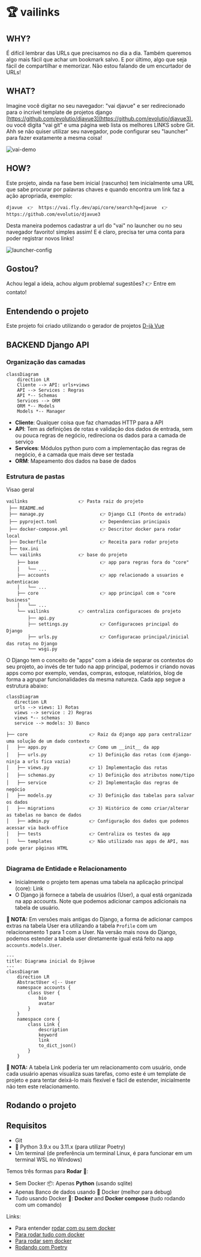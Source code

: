# 🏆 vailinks

## WHY?

É difícil lembrar das URLs que precisamos no dia a dia. Também queremos algo mais fácil que achar um bookmark salvo. E por último, algo que seja fácil de compartilhar e memorizar.
Não estou falando de um encurtador de URLs!

## WHAT?

Imagine você digitar no seu navegador: "vai djavue" e ser redirecionado para o incrível template de projetos django [https://github.com/evolutio/djavue3](https://github.com/evolutio/djavue3), ou você digita "vai git" e uma página web lista os melhores LINKS sobre Git.
Ahh se não quiser utilizar seu navegador, pode configurar seu "launcher" para fazer exatamente a mesma coisa!

![vai-demo](./images/vailinks-demo-v1.gif)

## HOW?

Este projeto, ainda na fase bem inicial (rascunho) tem inicialmente uma URL que sabe procurar por palavras chaves e quando encontra um link faz a ação apropriada, exemplo:

```
djavue  👉  https://vai.fly.dev/api/core/search?q=djavue  👉  https://github.com/evolutio/djavue3
```

Desta maneira podemos cadastrar a url do "vai" no launcher ou no seu navegador favorito! simples assim!
E é claro, precisa ter uma conta para poder registrar novos links! 

![launcher-config](./images/launcher-config.jpg)

## Gostou?

Achou legal a ideia, achou algum problema! sugestões? 👉 Entre em contato!


## Entendendo o projeto

Este projeto foi criado utilizando o gerador de projetos [D-jà Vue](https://github.com/evolutio/djavue3)

## BACKEND Django API

### Organização das camadas

```mermaid
classDiagram
    direction LR
    Cliente --> API: urls+views
    API --> Services : Regras
    API *-- Schemas
    Services --> ORM
    ORM *-- Models
    Models *-- Manager
```

- **Cliente**: Qualquer coisa que faz chamadas HTTP para a API
- **API**: Tem as definições de rotas e validação dos dados de entrada, sem ou pouca regras de negócio, redireciona os dados para a camada de serviço
- **Services**: Módulos python puro com a implementação das regras de negócio, é a camada que mais deve ser testada
- **ORM**: Mapeamento dos dados na base de dados


### Estrutura de pastas

Visao geral

```shell
vailinks                   👉 Pasta raiz do projeto
 ├── README.md
 ├── manage.py                     👉 Django CLI (Ponto de entrada)
 ├── pyproject.toml                👉 Dependencias principais
 ├── docker-compose.yml            👉 Descritor docker para rodar local
 ├── Dockerfile                    👉 Receita para rodar projeto
 ├── tox.ini
 └── vailinks              👉 base do projeto
    ├── base                       👉 app para regras fora do "core"
    │   └── ...
    ├── accounts                   👉 app relacionado a usuarios e autenticacao
    │   └── ...
    ├── core                       👉 app principal com o "core business" 
    │   └── ...
    └── vailinks           👉 centraliza configuracoes do projeto
        ├── api.py
        ├── settings.py            👉 Configuracoes principal do Django
        ├── urls.py                👉 Configuracao principal/inicial das rotas no Django
        └── wsgi.py
```

O Django tem o conceito de "apps" com a ideia de separar os contextos do seu projeto, ao invés de ter tudo na app principal, podemos ir criando novas apps como por exemplo, vendas, compras, estoque, relatórios, blog de forma a agrupar funcionalidades da mesma natureza. Cada app segue a estrutura abaixo: 

```mermaid
classDiagram
   direction LR
   urls --> views: 1) Rotas
   views --> service : 2) Regras
   views *-- schemas
   service --> models: 3) Banco
```

```shell
├── core                       👉 Raiz da django app para centralizar uma solução de um dado contexto
│   ├── apps.py                👉 Como um __init__ da app
│   ├── urls.py                👉 1) Definição das rotas (com django-ninja a urls fica vazia)
│   ├── views.py               👉 1) Implementação das rotas
│   ├── schemas.py             👉 1) Definição dos atributos nome/tipo 
│   ├── service                👉 2) Implementação das regras de negócio
│   ├── models.py              👉 3) Definição das tabelas para salvar os dados
│   ├── migrations             👉 3) Histórico de como criar/alterar as tabelas no banco de dados
│   ├── admin.py               👉 Configuração dos dados que podemos acessar via back-office
│   ├── tests                  👉 Centraliza os testes da app
│   └── templates              👉 Não utilizado nas apps de API, mas pode gerar páginas HTML


```

### Diagrama de Entidade e Relacionamento

- Inicialmente o projeto tem apenas uma tabela na aplicação principal (core): Link
- O Django já fornece a tabela de usuários (User), a qual está organizada na app accounts. Note que podemos adicionar campos adicionais na tabela de usuário.

**🌈 NOTA:** Em versões mais antigas do Django, a forma de adicionar campos extras na tabela User era utilizando a tabela `Profile` com um relacionamento 1 para 1 com a User. Na versão mais nova do Django, podemos estender a tabela user diretamente igual está feito na app `accounts.models.User`.

```mermaid
---
title: Diagrama inicial do Djàvue
---
classDiagram
    direction LR
    AbstractUser <|-- User
    namespace accounts {
        class User {
            bio
            avatar
        }
    }
    namespace core {
        class Link {
            description
            keyword
            link
            to_dict_json()
        }
    }
```

**🌈 NOTA:** A tabela Link poderia ter um relacionamento com usuário, onde cada usuário apenas visualiza suas tarefas, como este é um template de projeto e para tentar deixá-lo mais flexível e fácil de estender, inicialmente não tem este relacionamento.

## Rodando o projeto

## Requisitos

- Git
- 🐍 Python 3.9.x ou 3.11.x (para utilizar Poetry)
- Um terminal (de preferência um terminal Linux, é para funcionar em um terminal WSL no Windows)

Temos três formas para **Rodar** 🍨:
- Sem Docker 📦: Apenas **Python** (usando sqlite)
- Apenas Banco de dados usando 🐋 Docker (melhor para debug)
- Tudo usando Docker 🐋: **Docker** and **Docker compose** (tudo rodando com um comando)

Links:
- Para entender [rodar com ou sem docker](https://www.djavue.org/README_EN.html#%F0%9F%90%8B-run-locally-using-docker-vs-not-using-docker-containers)
- [Para rodar tudo com docker](https://www.djavue.org/README_EN.html#%F0%9F%90%8B-running-all-with-docker)
- [Para rodar sem docker](https://www.djavue.org/README_EN.html#%F0%9F%93%A6-running-the-%F0%9F%A6%84-backend-without-docker)
- [Rodando com Poetry](https://www.djavue.org/README_EN.html#%F0%9F%93%A6-package-management-with-poetry)
